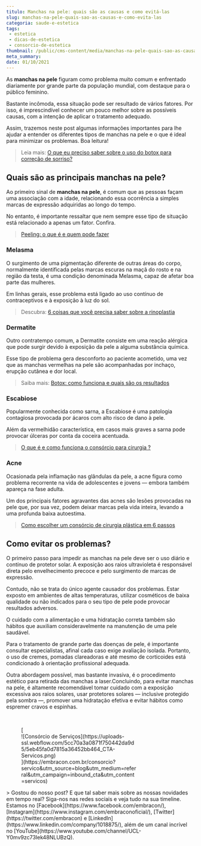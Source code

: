 ```yaml
---
titulo: Manchas na pele: quais são as causas e como evitá-las
slug: manchas-na-pele-quais-sao-as-causas-e-como-evita-las
categoria: saude-e-estetica
tags:
 - estetica
 - dicas-de-estetica
 - consorcio-de-estetica
thumbnail: /public/cms-content/media/manchas-na-pele-quais-sao-as-causas-e-como-evita-las.jpeg
meta_summary: 
date: 01/10/2021
---
```

As **manchas na pele** figuram como problema muito comum e enfrentado diariamente por grande parte da população mundial, com destaque para o público feminino.

Bastante incômoda, essa situação pode ser resultado de vários fatores. Por isso, é imprescindível conhecer um pouco melhor sobre as possíveis causas, com a intenção de aplicar o tratamento adequado.

Assim, trazemos neste post algumas informações importantes para lhe ajudar a entender os diferentes tipos de manchas na pele e o que é ideal para minimizar os problemas. Boa leitura!

> Leia mais: [O que eu preciso saber sobre o uso do botox para correção de sorriso?](https://www.embracon.com.br/blog/o-que-eu-preciso-saber-sobre-o-uso-do-botox-para-correcao-de-sorriso)

Quais são as principais manchas na pele?
----------------------------------------

Ao primeiro sinal de **manchas na pele**, é comum que as pessoas façam uma associação com a idade, relacionando essa ocorrência a simples marcas de expressão adquiridas ao longo do tempo.

No entanto, é importante ressaltar que nem sempre esse tipo de situação está relacionado a apenas um fator. Confira.

> [Peeling: o que é e quem pode fazer](https://www.embracon.com.br/blog/peeling-o-que-e-e-quem-pode-fazer)

### Melasma

O surgimento de uma pigmentação diferente de outras áreas do corpo, normalmente identificada pelas marcas escuras na maçã do rosto e na região da testa, é uma condição denominada Melasma, capaz de afetar boa parte das mulheres.

Em linhas gerais, esse problema está ligado ao uso contínuo de contraceptivos e à exposição à luz do sol.

> Descubra: [6 coisas que você precisa saber sobre a rinoplastia](https://www.embracon.com.br/blog/6-coisas-sobre-a-rinoplastia)

### Dermatite

Outro contratempo comum, a Dermatite consiste em uma reação alérgica que pode surgir devido à exposição da pele a alguma substância química.

Esse tipo de problema gera desconforto ao paciente acometido, uma vez que as manchas vermelhas na pele são acompanhadas por inchaço, erupção cutânea e dor local.

> Saiba mais: [Botox: como funciona e quais são os resultados](https://www.embracon.com.br/blog/botox-como-funciona-e-quais-sao-os-resultados)

### Escabiose

Popularmente conhecida como sarna, a Escabiose é uma patologia contagiosa provocada por ácaros com alto risco de dano à pele.

Além da vermelhidão característica, em casos mais graves a sarna pode provocar úlceras por conta da coceira acentuada.

> [O que é e como funciona o consórcio para cirurgia ?](https://www.embracon.com.br/blog/o-que-e-e-como-funciona-o-consorcio-para-cirurgia)

### Acne

Ocasionada pela inflamação nas glândulas da pele, a acne figura como problema recorrente na vida de adolescentes e jovens — embora também apareça na fase adulta.

Um dos principais fatores agravantes das acnes são lesões provocadas na pele que, por sua vez, podem deixar marcas pela vida inteira, levando a uma profunda baixa autoestima.

> [Como escolher um consórcio de cirurgia plástica em 6 passos](https://www.embracon.com.br/blog/como-escolher-um-consorcio-de-cirurgia-plastica-em-6-passos)

Como evitar os problemas?
-------------------------

O primeiro passo para impedir as manchas na pele deve ser o uso diário e contínuo de protetor solar. A exposição aos raios ultravioleta é responsável direta pelo envelhecimento precoce e pelo surgimento de marcas de expressão.

Contudo, não se trata do único agente causador dos problemas. Estar exposto em ambientes de altas temperaturas, utilizar cosméticos de baixa qualidade ou não indicados para o seu tipo de pele pode provocar resultados adversos.

O cuidado com a alimentação e uma hidratação correta também são hábitos que auxiliam consideravelmente na manutenção de uma pele saudável.

Para o tratamento de grande parte das doenças de pele, é importante consultar especialistas, afinal cada caso exige avaliação isolada. Portanto, o uso de cremes, pomadas clareadoras e até mesmo de corticoides está condicionado à orientação profissional adequada.

Outra abordagem possível, mas bastante invasiva, é o procedimento estético para retirada das manchas a laser.Concluindo, para evitar manchas na pele, é altamente recomendável tomar cuidado com a exposição excessiva aos raios solares, usar protetores solares — inclusive protegido pela sombra —, promover uma hidratação efetiva e evitar hábitos como espremer cravos e espinhas.

‍

<figure class="w-richtext-figure-type-image w-richtext-align-center" style="max-width:310px">[<div>![Consórcio de Serviços](https://uploads-ssl.webflow.com/5cc70a3a0871f750442da9d5/5eb45fa0d7815a36452bb464_CTA-Servicos.png)</div>](https://embracon.com.br/consorcio?servico&utm_source=blog&utm_medium=referral&utm_campaign=inbound_cta&utm_content=servicos)</figure>> Gostou do nosso post? E que tal saber mais sobre as nossas novidades em tempo real? Siga-nos nas redes sociais e veja tudo na sua timeline. Estamos no [Facebook](https://www.facebook.com/embracon/), [Instagram](https://www.instagram.com/embraconoficial/), [Twitter](https://twitter.com/embracon) e [LinkedIn](https://www.linkedin.com/company/1018875/), além de um canal incrível no [YouTube](https://www.youtube.com/channel/UCL-Y0mv9zc73Iek48NLUBzQ).
